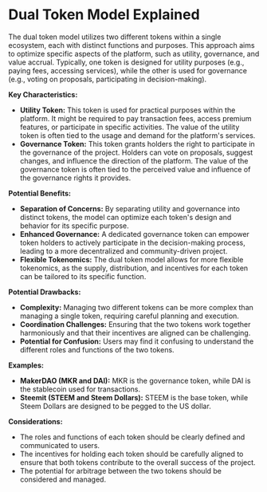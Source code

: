 # Dual Token Model Explained

The dual token model utilizes two different tokens within a single ecosystem, each with distinct functions and purposes. This approach aims to optimize specific aspects of the platform, such as utility, governance, and value accrual. Typically, one token is designed for utility purposes (e.g., paying fees, accessing services), while the other is used for governance (e.g., voting on proposals, participating in decision-making).

**Key Characteristics:**

- **Utility Token:** This token is used for practical purposes within the platform. It might be required to pay transaction fees, access premium features, or participate in specific activities. The value of the utility token is often tied to the usage and demand for the platform's services.
- **Governance Token:** This token grants holders the right to participate in the governance of the project. Holders can vote on proposals, suggest changes, and influence the direction of the platform. The value of the governance token is often tied to the perceived value and influence of the governance rights it provides.

**Potential Benefits:**

- **Separation of Concerns:** By separating utility and governance into distinct tokens, the model can optimize each token's design and behavior for its specific purpose.
- **Enhanced Governance:** A dedicated governance token can empower token holders to actively participate in the decision-making process, leading to a more decentralized and community-driven project.
- **Flexible Tokenomics:** The dual token model allows for more flexible tokenomics, as the supply, distribution, and incentives for each token can be tailored to its specific function.

**Potential Drawbacks:**

- **Complexity:** Managing two different tokens can be more complex than managing a single token, requiring careful planning and execution.
- **Coordination Challenges:** Ensuring that the two tokens work together harmoniously and that their incentives are aligned can be challenging.
- **Potential for Confusion:** Users may find it confusing to understand the different roles and functions of the two tokens.

**Examples:**

- **MakerDAO (MKR and DAI):** MKR is the governance token, while DAI is the stablecoin used for transactions.
- **Steemit (STEEM and Steem Dollars):** STEEM is the base token, while Steem Dollars are designed to be pegged to the US dollar.

**Considerations:**

- The roles and functions of each token should be clearly defined and communicated to users.
- The incentives for holding each token should be carefully aligned to ensure that both tokens contribute to the overall success of the project.
- The potential for arbitrage between the two tokens should be considered and managed.
